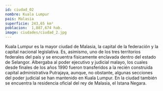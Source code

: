 ```yaml
---
id: ciudad_02
nombre: Kuala Lumpur
pais: Malasia
superficie: 243,65 km²
poblacion: 	1,887,674 hab.
image: ciudades/ciudad_2.jpg
---
```

Kuala Lumpur es la mayor ciudad de Malasia, la capital de la federación y la capital nacional legislativa.​ Es, asimismo, uno de los tres territorios federales del país y se encuentra físicamente enclavada dentro del estado de Selangor. Albergaba al poder ejecutivo y judicial malayo, los cuales desde finales de los años 1990 fueron transferidos a la recién construida capital administrativa Putrajaya,​ aunque, no obstante, algunas secciones del poder judicial se han mantenido en Kuala Lumpur. En la ciudad también se encuentra la residencia oficial del rey de Malasia, el Istana Negara. 
